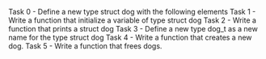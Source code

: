 Task 0 - Define a new type struct dog with the following elements
Task 1 - Write a function that initialize a variable of type struct dog
Task 2 - Write a function that prints a struct dog
Task 3 - Define a new type dog_t as a new name for the type struct dog
Task 4 - Write a function that creates a new dog.
Task 5 - Write a function that frees dogs.
